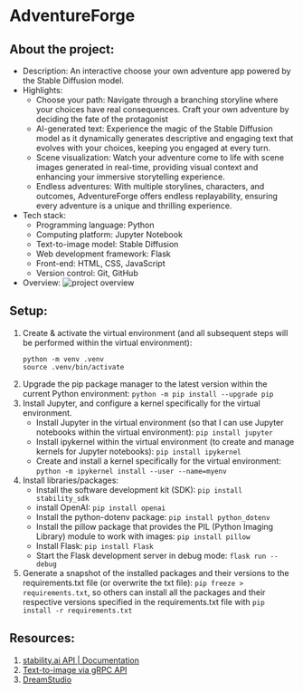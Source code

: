# AdventureForge

## About the project:

- Description: An interactive choose your own adventure app powered by the Stable Diffusion model.
- Highlights:
  - Choose your path: Navigate through a branching storyline where your choices have real consequences. Craft your own adventure by deciding the fate of the protagonist
  - AI-generated text: Experience the magic of the Stable Diffusion model as it dynamically generates descriptive and engaging text that evolves with your choices, keeping you engaged at every turn.
  - Scene visualization: Watch your adventure come to life with scene images generated in real-time, providing visual context and enhancing your immersive storytelling experience.
  - Endless adventures: With multiple storylines, characters, and outcomes, AdventureForge offers endless replayability, ensuring every adventure is a unique and thrilling experience.
- Tech stack:
  - Programming language: Python
  - Computing platform: Jupyter Notebook
  - Text-to-image model: Stable Diffusion
  - Web development framework: Flask
  - Front-end: HTML, CSS, JavaScript
  - Version control: Git, GitHub
- Overview:
  ![project overview](/abc.png)

## Setup:

1. Create & activate the virtual environment (and all subsequent steps will be performed within the virtual environment):
   ```
   python -m venv .venv
   source .venv/bin/activate
   ```
2. Upgrade the pip package manager to the latest version within the current Python environment: `python -m pip install --upgrade pip`
3. Install Jupyter, and configure a kernel specifically for the virtual environment.
   - Install Jupyter in the virtual environment (so that I can use Jupyter notebooks within the virtual environment): `pip install jupyter`
   - Install ipykernel within the virtual environment (to create and manage kernels for Jupyter notebooks): `pip install ipykernel`
   - Create and install a kernel specifically for the virtual environment: `python -m ipykernel install --user --name=myenv`
4. Install libraries/packages:
   - Install the software development kit (SDK): `pip install stability_sdk`
   - install OpenAI: `pip install openai`
   - Install the python-dotenv package: `pip install python_dotenv`
   - Install the pillow package that provides the PIL (Python Imaging Library) module to work with images: `pip install pillow`
   - Install Flask: `pip install Flask`
   - Start the Flask development server in debug mode: `flask run --debug`
5. Generate a snapshot of the installed packages and their versions to the requirements.txt file (or overwrite the txt file): `pip freeze > requirements.txt`, so others can install all the packages and their respective versions specified in the requirements.txt file with `pip install -r requirements.txt`

## Resources:

1. [stability.ai API | Documentation](https://platform.stability.ai/docs/features)
2. [Text-to-image via gRPC API](https://platform.stability.ai/docs/features/text-to-image)
3. [DreamStudio](https://beta.dreamstudio.ai/generate)
